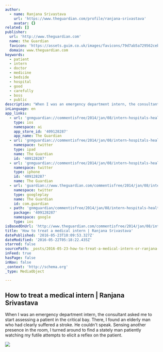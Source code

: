 ```yaml
---
author:
  - name: Ranjana Srivastava
    url: 'https://www.theguardian.com/profile/ranjana-srivastava'
    avatar: {}
related: []
publisher:
  url: 'http://www.theguardian.com'
  name: the Guardian
  favicon: 'https://assets.guim.co.uk/images/favicons/79d7ab5a729562cebca9c6a13c324f0e/32x32.ico'
  domain: www.theguardian.com
keywords:
  - patient
  - intern
  - doctor
  - medicine
  - bedside
  - hospital
  - good
  - carefully
  - boss
  - public
description: "When I was an emergency department intern, the consultant asked me to start assessing a patient in the critical bay. There, I found an elderly man who had clearly suffered a stroke. He couldn't speak. Sensing another presence in the room, I turned around to find a stately man patiently watching my futile attempts to elicit a reflex on the patient."
inLanguage: en
app_links:
  - url: 'gnmguardian://commentisfree/2014/jan/08/intern-hospitals-health-australia?contenttype=Article&source=applinks'
    type: ios
    namespace: ai
    app_store_id: '409128287'
    app_name: The Guardian
  - url: 'gnmguardian://commentisfree/2014/jan/08/intern-hospitals-health-australia?contenttype=Article&source=twitter'
    namespace: twitter
    type: ipad
    name: The Guardian
    id: '409128287'
  - url: 'gnmguardian://commentisfree/2014/jan/08/intern-hospitals-health-australia?contenttype=Article&source=twitter'
    namespace: twitter
    type: iphone
    id: '409128287'
    name: The Guardian
  - url: 'guardian://www.theguardian.com/commentisfree/2014/jan/08/intern-hospitals-health-australia'
    namespace: twitter
    type: googleplay
    name: The Guardian
    id: com.guardian
  - path: 'gnmguardian/commentisfree/2014/jan/08/intern-hospitals-health-australia?contenttype=Article&source=google'
    package: '409128287'
    namespace: google
    type: ios
isBasedOnUrl: 'http://www.theguardian.com/commentisfree/2014/jan/08/intern-hospitals-health-australia'
title: 'How to treat a medical intern | Ranjana Srivastava'
datePublished: '2016-05-23T10:09:53.327Z'
dateModified: '2016-05-22T05:18:22.435Z'
starred: false
sourcePath: _posts/2016-05-23-how-to-treat-a-medical-intern-or-ranjana-srivastava.md
inFeed: true
hasPage: false
inNav: false
_context: 'http://schema.org'
_type: MediaObject

---
```

<article style=""><h1>How to treat a medical intern | Ranjana Srivastava</h1><p>When I was an emergency department intern, the consultant asked me to start assessing a patient in the critical bay. There, I found an elderly man who had clearly suffered a stroke. He couldn't speak. Sensing another presence in the room, I turned around to find a stately man patiently watching my futile attempts to elicit a reflex on the patient.</p><img src="https://i.guim.co.uk/img/static/sys-images/Guardian/Pix/pictures/2014/1/3/1388721889220/20a6d6ce-a80b-454a-abc6-f7717d4ef6e9-2060x1236.jpeg?w=1200&amp;q=55&amp;auto=format&amp;usm=12&amp;fit=max&amp;s=37894c85d96b4ee33ffc25fafea0d2bb" /></article>